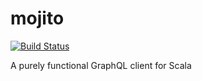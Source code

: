 # mojito
[![Build Status](https://travis-ci.org/Billzabob/mojito.svg?branch=master)](https://travis-ci.org/Billzabob/mojito)

A purely functional GraphQL client for Scala
